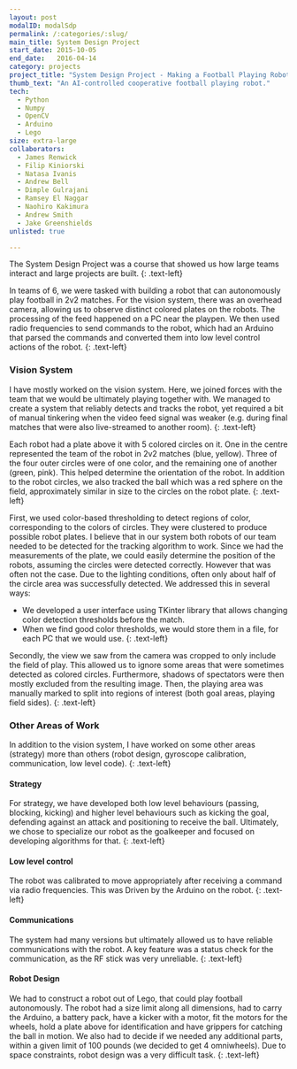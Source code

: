 ```yaml
---
layout: post
modalID: modalSdp
permalink: /:categories/:slug/
main_title: System Design Project
start_date: 2015-10-05
end_date:   2016-04-14
category: projects
project_title: "System Design Project - Making a Football Playing Robot"
thumb_text: "An AI-controlled cooperative football playing robot."
tech:
  - Python
  - Numpy
  - OpenCV
  - Arduino
  - Lego
size: extra-large
collaborators:
  - James Renwick
  - Filip Kiniorski
  - Natasa Ivanis
  - Andrew Bell
  - Dimple Gulrajani
  - Ramsey El Naggar
  - Naohiro Kakimura
  - Andrew Smith
  - Jake Greenshields
unlisted: true

---
```


The System Design Project was a course that showed us how large teams interact and large projects are built.
{: .text-left}

In teams of 6, we were tasked with building a robot that can autonomously play football in 2v2 matches. For the vision system, there was an overhead camera, allowing us to observe distinct colored plates on the robots. The processing of the feed happened on a PC near the playpen. We then used radio frequencies to send commands to the robot, which had an Arduino that parsed the commands and converted them into low level control actions of the robot.
{: .text-left}

### Vision System
I have mostly worked on the vision system. Here, we joined forces with the team that we would be ultimately playing together with. We managed to create a system that reliably detects and tracks the robot, yet required a bit of manual tinkering when the video feed signal was weaker (e.g. during final matches that were also live-streamed to another room).
{: .text-left}

Each robot had a plate above it with 5 colored circles on it. One in the centre represented the team of the robot in 2v2 matches (blue, yellow). Three of the four outer circles were of one color, and the remaining one of another (green, pink). This helped determine the orientation of the robot. In addition to the robot circles, we also tracked the ball which was a red sphere on the field, approximately similar in size to the circles on the robot plate.
{: .text-left}

First, we used color-based thresholding to detect regions of color, corresponding to the colors of circles. They were clustered to produce possible robot plates. I believe that in our system both robots of our team needed to be detected for the tracking algorithm to work. Since we had the measurements of the plate, we could easily determine the position of the robots, assuming the circles were detected correctly. However that was often not the case. Due to the lighting conditions, often only about half of the circle area was successfully detected. We addressed this in several ways:
* We developed a user interface using TKinter library that allows changing color detection thresholds before the match.
* When we find good color thresholds, we would store them in a file, for each PC that we would use.
{: .text-left}

Secondly, the view we saw from the camera was cropped to only include the field of play. This allowed us to ignore some areas that were sometimes detected as colored circles. Furthermore, shadows of spectators were then mostly excluded from the resulting image. Then, the playing area was manually marked to split into regions of interest (both goal areas, playing field sides).
{: .text-left}

### Other Areas of Work
In addition to the vision system, I have worked on some other areas (strategy) more than others (robot design, gyroscope calibration, communication, low level code).
{: .text-left}

#### Strategy
For strategy, we have developed both low level behaviours (passing, blocking, kicking) and higher level behaviours such as kicking the goal, defending against an attack and positioning to receive the ball. Ultimately, we chose to specialize our robot as the goalkeeper and focused on developing algorithms for that.
{: .text-left}

#### Low level control
The robot was calibrated to move appropriately after receiving a command via radio frequencies. This was Driven by the Arduino on the robot.
{: .text-left}

#### Communications
The system had many versions but ultimately allowed us to have reliable communications with the robot. A key feature was a status check for the communication, as the RF stick was very unreliable.
{: .text-left}

#### Robot Design
We had to construct a robot out of Lego, that could play football autonomously. The robot had a size limit along all dimensions, had to carry the Arduino, a battery pack, have a kicker with a motor, fit the motors for the wheels, hold a plate above for identification and have grippers for catching the ball in motion. We also had to decide if we needed any additional parts, within a given limit of 100 pounds (we decided to get 4 omniwheels). Due to space constraints, robot design was a very difficult task.
{: .text-left}
